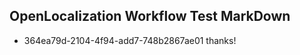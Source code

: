 ## OpenLocalization Workflow Test MarkDown
* 364ea79d-2104-4f94-add7-748b2867ae01 
thanks!<!--HONumber=Mar16_HO2-->
